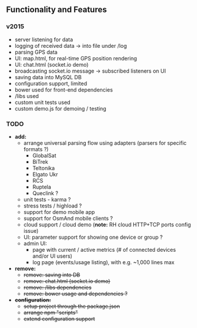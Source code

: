 
## Functionality and Features

### v2015

- server listening for data
- logging of received data -> into file under /log
- parsing GPS data
- UI: map.html, for real-time GPS position rendering
- UI: chat.html (socket.io demo)
- broadcasting socket.io message -> subscribed listeners on UI
- saving data into MySQL DB
- configuration support, limited
- bower used for front-end dependencies
- /libs used
- custom unit tests used
- custom demo.js for demoing / testing

### TODO

- **add:**
  - arrange universal parsing flow using adapters (parsers for specific formats ?)
    - GlobalSat
    - BiTrek
    - Teltonika
    - Elgato Ukr
    - RCS
    - Ruptela
    - Queclink ?
  - unit tests - karma ?
  - stress tests / highload ?
  - support for demo mobile app
  - support for OsmAnd mobile clients ?
  - cloud support / cloud demo (**note:** RH cloud HTTP+TCP ports config issue)
  - UI: parameter support for showing one device or group ?
  - admin UI:
    - page with current / active metrics (# of connected devices and/or UI users)
    - log page (events/usage listing), with e.g. ~1,000 lines max
- **remove:**
  - <s>remove: saving into DB
  - <s>remove: chat.html (socket.io demo)
  - remove: /libs dependencies
  - remove: bower usage and  dependencies ?
- **configuration:**
  - setup project through the package.json
  - arrange npm "scripts"
  - extend configuration support

